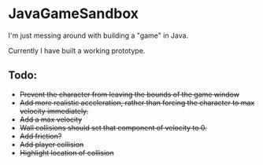 # JavaGameSandbox

I'm just messing around with building a "game" in Java.

Currently I have built a working prototype.

## Todo:

- ~~Prevent the character from leaving the bounds of the game window~~
- ~~Add more realistic acceleration, rather than forcing the character to max velocity immediately.~~
- ~~Add a max velocity~~
- ~~Wall collisions should set that component of velocity to 0.~~
- ~~Add friction?~~
- ~~Add player collision~~
- ~~Highlight location of collision~~
